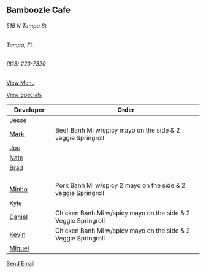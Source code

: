 ## Bamboozle Cafe
###### 516 N Tampa St
###### Tampa, FL
###### (813) 223-7320

[View Menu](http://bamboozlecafe.com/bamboozle-cafe-lunch-menu/)

[View Specials](http://bamboozlecafe.com/bamboozle-cafe-lunch-specials/)

Developer     | Order
--------------|---------------------
[Jesse](https://github.com/jessecurry)              | 
[Mark](http://github.com/mark-smithtb)              | Beef Banh Mi w/spicy mayo on the side & 2 veggie Springroll
[Joe](https://github.com/Montchat)                  | 
[Nate](https://github.com/thunemn)                  | 
[Brad](https://github.com/bself)                    | 
[Minho](https://github.com/minhochoi)               | Pork Banh Mi w/spicy 2 mayo on the side & 2 veggie Springroll
[Kyle](https://github.com/kjswartz)                 | 
[Daniel](https://github.come/dtartaglia)            | Chicken Banh Mi w/spicy mayo on the side & 2 Veggie Springroll
[Kevin]()                                           | Chicken Banh Mi w/spicy mayo on the side & 2 Veggie Springroll
[Miguel](https://github.com/MiguelBrito1086)        | 

<a href="mailto:info@bamboozlecafe.com?cc=bamboozlecafe@gmail.com&subject=11:30am%20Haneke%20Design%20Developer Lunch&body=https%3A%2F%2Fgithub.com%2Fhanekedesign%2Fdeveloper-lunch%2Fblob%2Fmaster%2Fbamboozle.md">Send Email</a>
